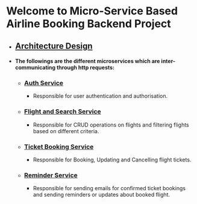 # Welcome to Micro-Service Based Airline Booking Backend Project

- ## [Architecture Design]()

- #### The followings are the different microservices which are inter-communicating through http requests:

  - ### [Auth Service](https://github.com/debjyoti-m28/Auth_Service)
      - Responsible for user authentication and authorisation.
  - ### [Flight and Search Service](https://github.com/debjyoti-m28/FlightsAndSearchService)
      - Responsible for CRUD operations on flights and filtering flights based on different criteria.
  - ### [Ticket Booking Service](https://github.com/debjyoti-m28/AirlineTicketBookingService)
      - Responsible for Booking, Updating and Cancelling flight tickets.
  - ### [Reminder Service](https://github.com/debjyoti-m28/ReminderService)
      - Responsible for sending emails for confirmed ticket bookings and sending reminders or updates about booked flight.


